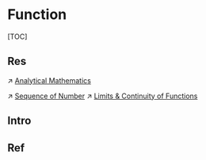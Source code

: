 # Function

[TOC]



## Res
↗ [Analytical Mathematics](../../../Analytical%20Mathematics/Analytical%20Mathematics.md)

↗ [Sequence of Number](../../../Analytical%20Mathematics/Sequence%20of%20Number%20&%20Functions%20Basics/Sequence%20of%20Number.md)
↗ [Limits & Continuity of Functions](../../../Analytical%20Mathematics/Sequence%20of%20Number%20&%20Functions%20Basics/Limits%20&%20Continuity%20of%20Functions.md)



## Intro


## Ref


